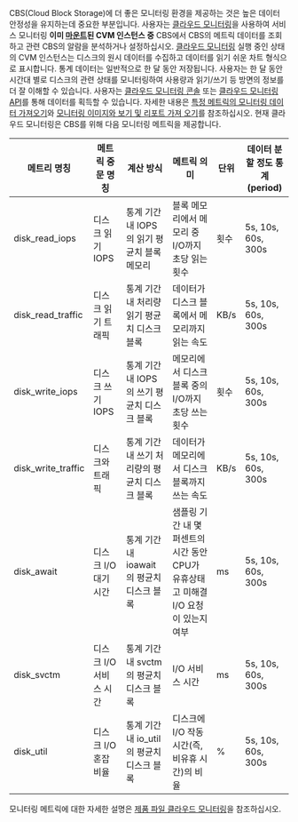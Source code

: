 CBS(Cloud Block Storage)에 더 좋은 모니터링 환경을 제공하는 것은 높은 데이터 안정성을 유지하는데 중요한 부분입니다. 사용자는 [클라우드 모니터링](https://intl.cloud.tencent.com/document/product/248)을 사용하여 서비스 모니터링 **이미 [마운트](https://intl.cloud.tencent.com/document/product/362/5745)된 CVM 인스턴스 중** CBS에서 CBS의 메트릭 데이터를 조회하고 관련 CBS의 알람을 분석하거나 설정하십시오. [클라우드 모니터링](https://intl.cloud.tencent.com/document/product/248) 실행 중인 상태의 CVM 인스턴스는 디스크의 원시 데이터를 수집하고 데이터를 읽기 쉬운 차트 형식으로 표시합니다. 통계 데이터는 일반적으로 한 달 동안 저장됩니다. 사용자는 한 달 동안 시간대 별로 디스크의 관련 상태를 모니터링하여 사용량과 읽기/쓰기 등 방면의 정보를 더 잘 이해할 수 있습니다.
사용자는 [클라우드 모니터링 콘솔](https://console.cloud.tencent.com/monitor/cvm) 또는 [클라우드 모니터링 API](https://intl.cloud.tencent.com/document/api/248/4667)를 통해 데이터를 획득할 수 있습니다. 자세한 내용은 [특정 메트릭의 모니터링 데이터 가져오기](https://intl.cloud.tencent.com/document/product/248/6141)와 [모니터링 이미지와 보기 및 리포트 가져 오기](https://intl.cloud.tencent.com/document/product/248/6142)를 참조하십시오.
현재 클라우드 모니터링은 CBS를 위해 다음 모니터링 메트릭을 제공합니다.

| 메트리 명칭               | 메트릭 중문 명칭  | 계산 방식                                     | 메트릭 의미                        | 단위   | 데이터 분할 정도 통계(period) |
| ------------------ | ------- | ---------------------------------------- | --------------------------- | ---- | ------------ |
| disk_read_iops          | 디스크 읽기 IOPS  | 통계 기간 내 IOPS의 읽기 평균치 블록 메모리 | 블록 메모리에서 메모리 중 I/O까지 초당 읽는 횟수           | 횟수    | 5s, 10s, 60s, 300s |
| disk_read_traffic       | 디스크 읽기 트래픽 | 통계 기간 내 처리량 읽기 평균치 디스크 블록| 데이터가 디스크 블록에서 메모리까지 읽는 속도     | KB/s  | 5s, 10s, 60s, 300s |
| disk_write_iops           | 디스크 쓰기 IOPS   | 통계 기간 내 IOPS의 쓰기 평균치 디스크 블록 | 메모리에서 디스크 블록 중의 I/O까지 초당 쓰는 횟수 | 횟수   | 5s, 10s, 60s, 300s |
| disk_write_traffic  | 디스크와 트래픽  | 통계 기간 내 쓰기 처리량의 평균치 디스크 블록 |데이터가 메모리에서 디스크 블록까지 쓰는 속도  | KB/s  | 5s, 10s, 60s, 300s |
| disk_await | 디스크 I/O 대기 시간   | 통계 기간 내 ioawait의 평균치 디스크 블록 | 샘플링 기간 내 몇 퍼센트의 시간 동안 CPU가 유휴상태고 미해결 I/O 요청이 있는지 여부              | ms | 5s, 10s, 60s, 300s |
| disk_svctm | 디스크 I/O 서비스 시간   | 통계 기간 내 svctm의 평균치 디스크 블록 | I/O 서비스 시간 | ms | 5s, 10s, 60s, 300s |
| disk_util      | 디스크 I/O 혼잡 비율 | 통계 기간 내 io_util의 평균치 디스크 블록 | 디스크에 I/O 작동 시간(즉, 비유휴 시간)의 비율 | % | 5s, 10s, 60s, 300s |

모니터링 메트릭에 대한 자세한 설명은 [제품 파일 클라우드 모니터링](https://intl.cloud.tencent.com/document/product/248)을 참조하십시오.
